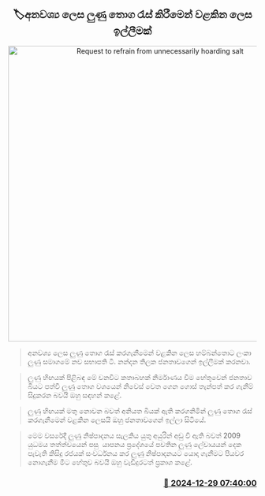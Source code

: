 <p align='center'><b><h2 align='center' title='Request to refrain from unnecessarily hoarding salt'>🏷අනවශ්‍ය ලෙස ලුණු තොග රැස් කිරීමෙන් වළකින ලෙස ඉල්ලීමක්</h2></b></p>
<p align='center'><img src='https://helakuru.sgp1.cdn.digitaloceanspaces.com/esana/images/lib/solt-tt.jpg' width='600' alt='Request to refrain from unnecessarily hoarding salt'></p>

> අනවශ්‍ය ලෙස ලුණු තොග රැස් කරගැනීමෙන් වළකින ලෙස හම්බන්තොට ලංකා ලුණු සමාගමේ නව සභාපති ටී. නන්දන තිලක ජනතාවගෙන් ඉල්ලීමක් කරනවා.

> ලුණු හිඟයක් පිළිබඳ මේ වනවිට කතාබහක් නිර්මාණය වීම හේතුවෙන් ජනතාව බියට පත්වී ලුණු තොග වශයෙන් නිවෙස් වෙත ගෙන ගොස් තැන්පත් කර ගැනීම් සිදුකරන බවයි ඔහු සඳහන් කළේ.

> ලුණු හිඟයක් මතු නොවන බවත් අනියත බියක් ඇති කරගනිමින් ලුණු තොග රැස් කරගැනීමෙන් වළකින ලෙසයි ඔහු ජනතාවගෙන් ඉල්ලා සිටියේ.

> මෙම වසරේදී ලුණු නිෂ්පාදනය සැලකිය යුතු අයුරින් අඩු වී ඇති බවත් 2009 යුධමය තත්ත්වයෙන් පසු  යාපනය ප්‍රදේශයේ පවතින ලුණු ලේවායයන් දෙක පැවැති කිසිදු රජයක් සංවර්ධනය කර ලුණු නිෂ්පාදනයට යොදා ගැනීමට පියවර නොගැනීම මීට හේතුව බවයි ඔහු වැඩිදුරටත් ප්‍රකාශ කළේ. 



<h3 align='right'><a href='https://www.helakuru.lk/esana/p/106164/'>📅 2024-12-29 07:40:00</a></h3>
